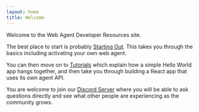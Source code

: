 ```yaml
---
layout: home
title: Welcome
---
```

Welcome to the Web Agent Developer Resources site.

The best place to start is probably [Starting Out](start). This
takes you through the basics including activating your own web agent.

You can then move on to [Tutorials](tutorials) which explain how a simple Hello World app
hangs together, and then take you through building a React app that uses its own agent API.

You are welcome to join our [Discord Server](https://discord.gg/cMpHrDbk8b) where you will be able
to ask questions directly and see what other people are experiencing as the community grows.
